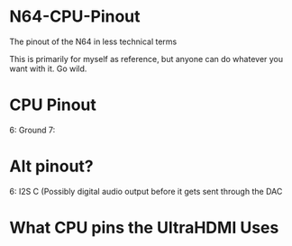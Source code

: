 # N64-CPU-Pinout
The pinout of the N64 in less technical terms

This is primarily for myself as reference, but anyone can do whatever you want with it. Go wild.

# CPU Pinout

6: Ground
7: 

# Alt pinout?

6: I2S C (Possibly digital audio output before it gets sent through the DAC

# What CPU pins the UltraHDMI Uses

